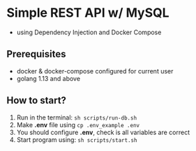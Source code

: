 # Simple REST API w/ MySQL

* using Dependency Injection and Docker Compose

## Prerequisites

* docker & docker-compose configured for current user
* golang 1.13 and above

## How to start?

1. Run in the terminal: `sh scripts/run-db.sh`
2. Make **.env** file using `cp .env_example .env`
3. You should configure **.env**, check is all variables are correct
4. Start program using: `sh scripts/start.sh`
